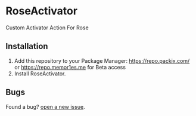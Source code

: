 # RoseActivator

Custom Activator Action For Rose

## Installation

1. Add this repository to your Package Manager: https://repo.packix.com/ or https://repo.memor1es.me for Beta access
2. Install RoseActivator.

## Bugs

Found a bug? [open a new issue](https://github.com/ShyMemoriees/Rose/issues/new).